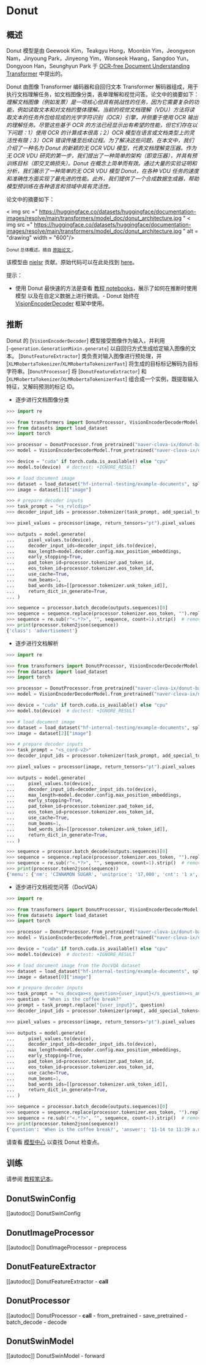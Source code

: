 <!--版权所有 2022 年 The HuggingFace 团队。保留所有权利。
根据 Apache 许可证第 2.0 版（“许可证”）获得的许可；除非符合许可证的规定，否则您不得使用此文件。您可以在以下位置获取许可证副本
http://www.apache.org/licenses/LICENSE-2.0
除非适用法律要求或书面同意，根据许可证分发的软件是基于“按原样”分发的，不附带任何形式的明示或暗示保证。有关许可证下的特定语言管理权限和限制的详细信息，请参阅许可证。
⚠️请注意，此文件是 Markdown 格式的，但包含我们的文档生成器（类似于 MDX）的特定语法，可能无法在 Markdown 查看器中正确显示。渲染。
特定语言管理权限和限制的详细信息，请参阅许可证。-->
# Donut

## 概述
Donut 模型是由 Geewook Kim，Teakgyu Hong，Moonbin Yim，Jeongyeon Nam，Jinyoung Park，Jinyeong Yim，Wonseok Hwang，Sangdoo Yun，Dongyoon Han，Seunghyun Park 于 [OCR-free Document Understanding Transformer](https://arxiv.org/abs/2111.15664) 中提出的。

Donut 由图像 Transformer 编码器和自回归文本 Transformer 解码器组成，用于执行文档理解任务，如文档图像分类，表单理解和视觉问答。论文中的摘要如下：*理解文档图像（例如发票）是一项核心但具有挑战性的任务，因为它需要复杂的功能，例如读取文本和对文档的整体理解。当前的视觉文档理解（VDU）方法将读取文本的任务外包给现成的光学字符识别（OCR）引擎，并侧重于使用 OCR 输出的理解任务。尽管这些基于 OCR 的方法已经显示出有希望的性能，但它们存在以下问题：1）使用 OCR 的计算成本很高；2）OCR 模型在语言或文档类型上的灵活性有限；3）OCR 错误传播至后续过程。为了解决这些问题，在本文中，我们介绍了一种名为 Donut 的新颖的无 OCR VDU 模型，代表文档理解变压器。作为无 OCR VDU 研究的第一步，我们提出了一种简单的架构（即变压器），并具有预训练目标（即交叉熵损失）。Donut 在概念上简单而有效。通过大量的实验证明和分析，我们展示了一种简单的无 OCR VDU 模型 Donut，在各种 VDU 任务的速度和准确性方面实现了最先进的性能。此外，我们提供了一个合成数据生成器，帮助模型预训练在各种语言和领域中具有灵活性。*

论文中的摘要如下：

< img src =" https://huggingface.co/datasets/huggingface/documentation-images/resolve/main/transformers/model_doc/donut_architecture.jpg "
< img src =" https://huggingface.co/datasets/huggingface/documentation-images/resolve/main/transformers/model_doc/donut_architecture.jpg "
alt = "drawing" width = "600"/>

<small> Donut 总体概述。摘自 <a href="https://arxiv.org/abs/2111.15664"> 原始论文 </a>。</small>

该模型由 [nielsr](https://huggingface.co/nielsr) 贡献。原始代码可以在此处找到 [here](https://github.com/clovaai/donut)。

提示：

- 使用 Donut 最快速的方法是查看 [教程  notebooks](https://github.com/NielsRogge/Transformers-Tutorials/tree/master/Donut)，展示了如何在推断时使用模型  以及在自定义数据上进行微调。- Donut 始终在 [VisionEncoderDecoder](vision-encoder-decoder) 框架中使用。

## 推断

Donut 的 [`VisionEncoderDecoder`] 模型接受图像作为输入，并利用 [`~generation.GenerationMixin.generate`] 以自回归方式生成给定输入图像的文本。
[`DonutFeatureExtractor`] 类负责对输入图像进行预处理，并 [`XLMRobertaTokenizer`/`XLMRobertaTokenizerFast`] 将生成的目标标记解码为目标字符串。[`DonutProcessor`] 将 [`DonutFeatureExtractor`] 和 [`XLMRobertaTokenizer`/`XLMRobertaTokenizerFast`] 组合成一个实例，既提取输入特征，又解码预测的标记 ID。
- 逐步进行文档图像分类
```py
>>> import re

>>> from transformers import DonutProcessor, VisionEncoderDecoderModel
>>> from datasets import load_dataset
>>> import torch

>>> processor = DonutProcessor.from_pretrained("naver-clova-ix/donut-base-finetuned-rvlcdip")
>>> model = VisionEncoderDecoderModel.from_pretrained("naver-clova-ix/donut-base-finetuned-rvlcdip")

>>> device = "cuda" if torch.cuda.is_available() else "cpu"
>>> model.to(device)  # doctest: +IGNORE_RESULT

>>> # load document image
>>> dataset = load_dataset("hf-internal-testing/example-documents", split="test")
>>> image = dataset[1]["image"]

>>> # prepare decoder inputs
>>> task_prompt = "<s_rvlcdip>"
>>> decoder_input_ids = processor.tokenizer(task_prompt, add_special_tokens=False, return_tensors="pt").input_ids

>>> pixel_values = processor(image, return_tensors="pt").pixel_values

>>> outputs = model.generate(
...     pixel_values.to(device),
...     decoder_input_ids=decoder_input_ids.to(device),
...     max_length=model.decoder.config.max_position_embeddings,
...     early_stopping=True,
...     pad_token_id=processor.tokenizer.pad_token_id,
...     eos_token_id=processor.tokenizer.eos_token_id,
...     use_cache=True,
...     num_beams=1,
...     bad_words_ids=[[processor.tokenizer.unk_token_id]],
...     return_dict_in_generate=True,
... )

>>> sequence = processor.batch_decode(outputs.sequences)[0]
>>> sequence = sequence.replace(processor.tokenizer.eos_token, "").replace(processor.tokenizer.pad_token, "")
>>> sequence = re.sub(r"<.*?>", "", sequence, count=1).strip()  # remove first task start token
>>> print(processor.token2json(sequence))
{'class': 'advertisement'}
```

- 逐步进行文档解析
```py
>>> import re

>>> from transformers import DonutProcessor, VisionEncoderDecoderModel
>>> from datasets import load_dataset
>>> import torch

>>> processor = DonutProcessor.from_pretrained("naver-clova-ix/donut-base-finetuned-cord-v2")
>>> model = VisionEncoderDecoderModel.from_pretrained("naver-clova-ix/donut-base-finetuned-cord-v2")

>>> device = "cuda" if torch.cuda.is_available() else "cpu"
>>> model.to(device)  # doctest: +IGNORE_RESULT

>>> # load document image
>>> dataset = load_dataset("hf-internal-testing/example-documents", split="test")
>>> image = dataset[2]["image"]

>>> # prepare decoder inputs
>>> task_prompt = "<s_cord-v2>"
>>> decoder_input_ids = processor.tokenizer(task_prompt, add_special_tokens=False, return_tensors="pt").input_ids

>>> pixel_values = processor(image, return_tensors="pt").pixel_values

>>> outputs = model.generate(
...     pixel_values.to(device),
...     decoder_input_ids=decoder_input_ids.to(device),
...     max_length=model.decoder.config.max_position_embeddings,
...     early_stopping=True,
...     pad_token_id=processor.tokenizer.pad_token_id,
...     eos_token_id=processor.tokenizer.eos_token_id,
...     use_cache=True,
...     num_beams=1,
...     bad_words_ids=[[processor.tokenizer.unk_token_id]],
...     return_dict_in_generate=True,
... )

>>> sequence = processor.batch_decode(outputs.sequences)[0]
>>> sequence = sequence.replace(processor.tokenizer.eos_token, "").replace(processor.tokenizer.pad_token, "")
>>> sequence = re.sub(r"<.*?>", "", sequence, count=1).strip()  # remove first task start token
>>> print(processor.token2json(sequence))
{'menu': {'nm': 'CINNAMON SUGAR', 'unitprice': '17,000', 'cnt': '1 x', 'price': '17,000'}, 'sub_total': {'subtotal_price': '17,000'}, 'total': {'total_price': '17,000', 'cashprice': '20,000', 'changeprice': '3,000'}}
```

- 逐步进行文档视觉问答（DocVQA）
```py
>>> import re

>>> from transformers import DonutProcessor, VisionEncoderDecoderModel
>>> from datasets import load_dataset
>>> import torch

>>> processor = DonutProcessor.from_pretrained("naver-clova-ix/donut-base-finetuned-docvqa")
>>> model = VisionEncoderDecoderModel.from_pretrained("naver-clova-ix/donut-base-finetuned-docvqa")

>>> device = "cuda" if torch.cuda.is_available() else "cpu"
>>> model.to(device)  # doctest: +IGNORE_RESULT

>>> # load document image from the DocVQA dataset
>>> dataset = load_dataset("hf-internal-testing/example-documents", split="test")
>>> image = dataset[0]["image"]

>>> # prepare decoder inputs
>>> task_prompt = "<s_docvqa><s_question>{user_input}</s_question><s_answer>"
>>> question = "When is the coffee break?"
>>> prompt = task_prompt.replace("{user_input}", question)
>>> decoder_input_ids = processor.tokenizer(prompt, add_special_tokens=False, return_tensors="pt").input_ids

>>> pixel_values = processor(image, return_tensors="pt").pixel_values

>>> outputs = model.generate(
...     pixel_values.to(device),
...     decoder_input_ids=decoder_input_ids.to(device),
...     max_length=model.decoder.config.max_position_embeddings,
...     early_stopping=True,
...     pad_token_id=processor.tokenizer.pad_token_id,
...     eos_token_id=processor.tokenizer.eos_token_id,
...     use_cache=True,
...     num_beams=1,
...     bad_words_ids=[[processor.tokenizer.unk_token_id]],
...     return_dict_in_generate=True,
... )

>>> sequence = processor.batch_decode(outputs.sequences)[0]
>>> sequence = sequence.replace(processor.tokenizer.eos_token, "").replace(processor.tokenizer.pad_token, "")
>>> sequence = re.sub(r"<.*?>", "", sequence, count=1).strip()  # remove first task start token
>>> print(processor.token2json(sequence))
{'question': 'When is the coffee break?', 'answer': '11-14 to 11:39 a.m.'}
```

请查看 [模型中心](https://huggingface.co/models?filter=donut) 以查找 Donut 检查点。

## 训练

请参阅 [教程笔记本](https://github.com/NielsRogge/Transformers-Tutorials/tree/master/Donut)。

## DonutSwinConfig

[[autodoc]] DonutSwinConfig

## DonutImageProcessor

[[autodoc]] DonutImageProcessor
    - preprocess

## DonutFeatureExtractor

[[autodoc]] DonutFeatureExtractor
    - __call__

## DonutProcessor

[[autodoc]] DonutProcessor
    - __call__
    - from_pretrained
    - save_pretrained
    - batch_decode
    - decode

## DonutSwinModel

[[autodoc]] DonutSwinModel
    - forward
